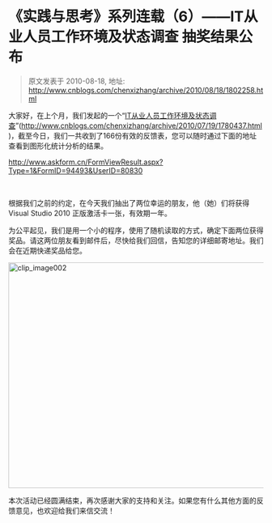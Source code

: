 # 《实践与思考》系列连载（6）&mdash;&mdash;IT从业人员工作环境及状态调查 抽奖结果公布 
> 原文发表于 2010-08-18, 地址: http://www.cnblogs.com/chenxizhang/archive/2010/08/18/1802258.html 


<p>大家好，在上个月，我们发起的一个“<a href="http://www.cnblogs.com/chenxizhang/archive/2010/07/19/1780437.html">IT从业人员工作环境及状态调查</a>”(<a title="http://www.cnblogs.com/chenxizhang/archive/2010/07/19/1780437.html" href="http://www.cnblogs.com/chenxizhang/archive/2010/07/19/1780437.html">http://www.cnblogs.com/chenxizhang/archive/2010/07/19/1780437.html</a>)，截至今日，我们一共收到了166份有效的反馈表，您可以随时通过下面的地址查看到图形化统计分析的结果。</p> <p><a href="http://www.askform.cn/FormViewResult.aspx?Type=1&amp;FormID=94493&amp;UserID=80830">http://www.askform.cn/FormViewResult.aspx?Type=1&amp;FormID=94493&amp;UserID=80830</a> <p>&nbsp; <p>根据我们之前的约定，在今天我们抽出了两位幸运的朋友，他（她）们将获得Visual Studio 2010 正版激活卡一张，有效期一年。 <p>为公平起见，我们是用一个小的程序，使用了随机读取的方式，确定下面两位获得奖品。请这两位朋友看到邮件后，尽快给我们回信，告知您的详细邮寄地址。我们会在近期快递奖品给您。 <p><a href="http://images.cnblogs.com/cnblogs_com/chenxizhang/WindowsLiveWriter/6IT_BA98/clip_image002_2.jpg"><img title="clip_image002" border="0" alt="clip_image002" src="http://images.cnblogs.com/cnblogs_com/chenxizhang/WindowsLiveWriter/6IT_BA98/clip_image002_thumb.jpg" width="841" height="446"></a> <p>本次活动已经圆满结束，再次感谢大家的支持和关注。如果您有什么其他方面的反馈意见，也欢迎给我们来信交流！ 